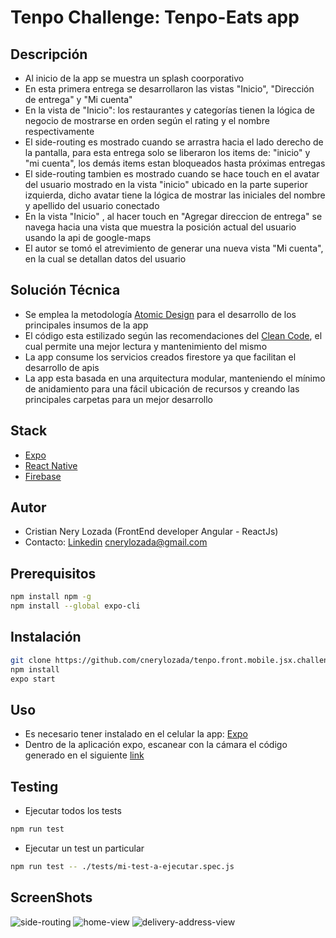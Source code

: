 # Tenpo Challenge: Tenpo-Eats app

## Descripción

- Al inicio de la app se muestra un splash coorporativo
- En esta primera entrega se desarrollaron las vistas "Inicio", "Dirección de entrega" y "Mi cuenta"
- En la vista de "Inicio": los restaurantes y categorías tienen la lógica de negocio de mostrarse en orden según el rating y el nombre respectivamente
- El side-routing es mostrado cuando se arrastra hacia el lado derecho de la pantalla, para esta entrega solo se liberaron los items de: "inicio" y "mi cuenta", los demás items estan bloqueados hasta próximas entregas
- El side-routing tambien es mostrado cuando se hace touch en el avatar del usuario mostrado en la vista "inicio" ubicado en la parte superior izquierda, dicho avatar tiene la lógica de mostrar las iniciales del nombre y apellido del usuario conectado
- En la vista "Inicio" , al hacer touch en "Agregar direccion de entrega" se navega hacia una vista que muestra la posición actual del usuario usando la api de google-maps
- El autor se tomó el atrevimiento de generar una nueva vista "Mi cuenta", en la cual se detallan datos del usuario

## Solución Técnica

- Se emplea la metodología [Atomic Design](https://www.uifrommars.com/atomic-design-ventajas/) para el desarrollo de los principales insumos de la app
- El código esta estilizado según las recomendaciones del [Clean Code](https://www.amazon.com/-/es/Robert-C-Martin/dp/0132350882), el cual permite una mejor lectura y mantenimiento del mismo
- La app consume los servicios creados firestore ya que facilitan el desarrollo de apis
- La app esta basada en una arquitectura modular, manteniendo el mínimo de anidamiento para una fácil ubicación de recursos y creando las principales carpetas para un mejor desarrollo

## Stack

- [Expo](https://docs.expo.io/)
- [React Native](https://reactnative.dev/)
- [Firebase](https://firebase.google.com/?hl=es)

## Autor

- Cristian Nery Lozada (FrontEnd developer Angular - ReactJs)
- Contacto: [Linkedin](https://www.linkedin.com/in/cristian-nery-027b70180/) cnerylozada@gmail.com

## Prerequisitos

```bash
npm install npm -g
npm install --global expo-cli
```

## Instalación

```bash
git clone https://github.com/cnerylozada/tenpo.front.mobile.jsx.challenge
npm install
expo start
```

## Uso

- Es necesario tener instalado en el celular la app: [Expo](https://play.google.com/store/apps/details?id=host.exp.exponent&hl=es_419&gl=US)
- Dentro de la aplicación expo, escanear con la cámara el código generado en el siguiente [link](https://expo.io/@cnerylozada/tenpo-front-mobile-jsx-challenge)

## Testing

- Ejecutar todos los tests

```bash
npm run test
```

- Ejecutar un test un particular

```bash
npm run test -- ./tests/mi-test-a-ejecutar.spec.js
```

## ScreenShots

![side-routing](https://firebasestorage.googleapis.com/v0/b/react-fire-c6c33.appspot.com/o/tenpo-eats%2Fside-routing.jpeg?alt=media&token=a81e21f7-5997-40c9-9576-4c6a271121d0)
![home-view](https://firebasestorage.googleapis.com/v0/b/react-fire-c6c33.appspot.com/o/tenpo-eats%2Fhome.jpeg?alt=media&token=61a00e49-0920-4b9d-8e51-8c08b471f669)
![delivery-address-view](https://firebasestorage.googleapis.com/v0/b/react-fire-c6c33.appspot.com/o/tenpo-eats%2Fdeliver-address.jpeg?alt=media&token=55af109a-1bc0-4f46-aa1f-23a7e9b9cdc2)
